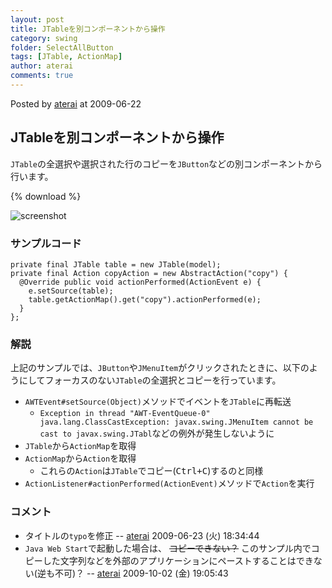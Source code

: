 ```yaml
---
layout: post
title: JTableを別コンポーネントから操作
category: swing
folder: SelectAllButton
tags: [JTable, ActionMap]
author: aterai
comments: true
---
```


Posted by [aterai](http://terai.xrea.jp/aterai.html) at 2009-06-22

## JTableを別コンポーネントから操作
`JTable`の全選択や選択された行のコピーを`JButton`などの別コンポーネントから行います。

{% download %}

![screenshot](https://lh3.googleusercontent.com/_9Z4BYR88imo/TQTSx9pjE3I/AAAAAAAAAjU/kU0UU-PWKSI/s800/SelectAllButton.png)

### サンプルコード
<pre class="prettyprint"><code>private final JTable table = new JTable(model);
private final Action copyAction = new AbstractAction("copy") {
  @Override public void actionPerformed(ActionEvent e) {
    e.setSource(table);
    table.getActionMap().get("copy").actionPerformed(e);
  }
};
</code></pre>

### 解説
上記のサンプルでは、`JButton`や`JMenuItem`がクリックされたときに、以下のようにしてフォーカスのない`JTable`の全選択とコピーを行っています。

- `AWTEvent#setSource(Object)`メソッドでイベントを`JTable`に再転送
    - `Exception in thread "AWT-EventQueue-0" java.lang.ClassCastException: javax.swing.JMenuItem cannot be cast to javax.swing.JTabl`などの例外が発生しないように
- `JTable`から`ActionMap`を取得
- `ActionMap`から`Action`を取得
    - これらの`Action`は`JTable`でコピー(<kbd>Ctrl+C</kbd>)するのと同様
- `ActionListener#actionPerformed(ActionEvent)`メソッドで`Action`を実行

<!-- dummy comment line for breaking list -->

### コメント
- タイトルの`typo`を修正 -- [aterai](http://terai.xrea.jp/aterai.html) 2009-06-23 (火) 18:34:44
- `Java Web Start`で起動した場合は、 ~~コピーできない？~~ このサンプル内でコピーした文字列などを外部のアプリケーションにペーストすることはできない(逆も不可)？ -- [aterai](http://terai.xrea.jp/aterai.html) 2009-10-02 (金) 19:05:43

<!-- dummy comment line for breaking list -->

